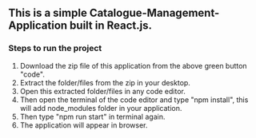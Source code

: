 ## This is a simple Catalogue-Management-Application built in React.js.

### Steps to run the project
1. Download the zip file of this application from the above green button "code".
2. Extract the folder/files from the zip in your desktop.
3. Open this extracted folder/files in any code editor.
4. Then open the terminal of the code editor and type "npm install", this will add node_modules folder in your application.
5. Then type "npm run start" in terminal again.
6. The application will appear in browser.
